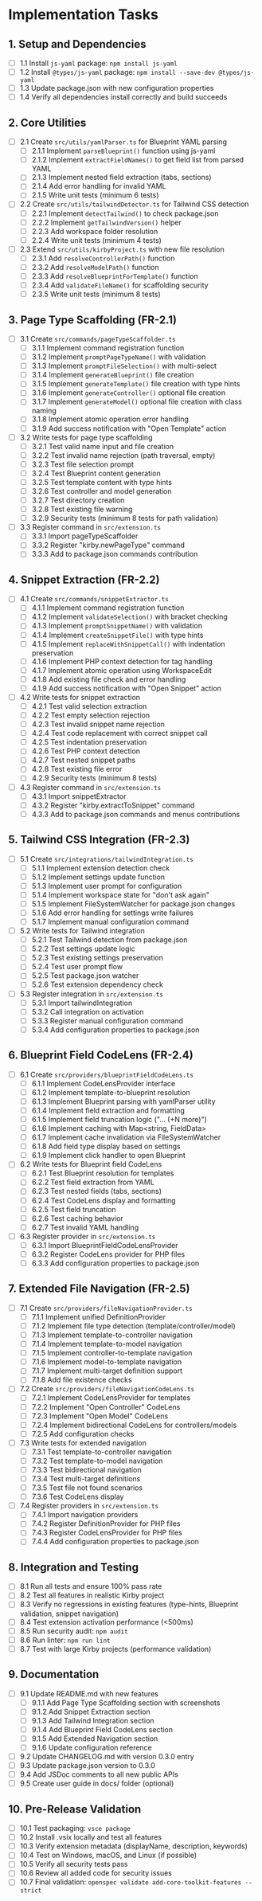 # Implementation Tasks

## 1. Setup and Dependencies

- [ ] 1.1 Install `js-yaml` package: `npm install js-yaml`
- [ ] 1.2 Install `@types/js-yaml` package: `npm install --save-dev @types/js-yaml`
- [ ] 1.3 Update package.json with new configuration properties
- [ ] 1.4 Verify all dependencies install correctly and build succeeds

## 2. Core Utilities

- [ ] 2.1 Create `src/utils/yamlParser.ts` for Blueprint YAML parsing
  - [ ] 2.1.1 Implement `parseBlueprint()` function using js-yaml
  - [ ] 2.1.2 Implement `extractFieldNames()` to get field list from parsed YAML
  - [ ] 2.1.3 Implement nested field extraction (tabs, sections)
  - [ ] 2.1.4 Add error handling for invalid YAML
  - [ ] 2.1.5 Write unit tests (minimum 6 tests)

- [ ] 2.2 Create `src/utils/tailwindDetector.ts` for Tailwind CSS detection
  - [ ] 2.2.1 Implement `detectTailwind()` to check package.json
  - [ ] 2.2.2 Implement `getTailwindVersion()` helper
  - [ ] 2.2.3 Add workspace folder resolution
  - [ ] 2.2.4 Write unit tests (minimum 4 tests)

- [ ] 2.3 Extend `src/utils/kirbyProject.ts` with new file resolution
  - [ ] 2.3.1 Add `resolveControllerPath()` function
  - [ ] 2.3.2 Add `resolveModelPath()` function
  - [ ] 2.3.3 Add `resolveBlueprintForTemplate()` function
  - [ ] 2.3.4 Add `validateFileName()` for scaffolding security
  - [ ] 2.3.5 Write unit tests (minimum 8 tests)

## 3. Page Type Scaffolding (FR-2.1)

- [ ] 3.1 Create `src/commands/pageTypeScaffolder.ts`
  - [ ] 3.1.1 Implement command registration function
  - [ ] 3.1.2 Implement `promptPageTypeName()` with validation
  - [ ] 3.1.3 Implement `promptFileSelection()` with multi-select
  - [ ] 3.1.4 Implement `generateBlueprint()` file creation
  - [ ] 3.1.5 Implement `generateTemplate()` file creation with type hints
  - [ ] 3.1.6 Implement `generateController()` optional file creation
  - [ ] 3.1.7 Implement `generateModel()` optional file creation with class naming
  - [ ] 3.1.8 Implement atomic operation error handling
  - [ ] 3.1.9 Add success notification with "Open Template" action

- [ ] 3.2 Write tests for page type scaffolding
  - [ ] 3.2.1 Test valid name input and file creation
  - [ ] 3.2.2 Test invalid name rejection (path traversal, empty)
  - [ ] 3.2.3 Test file selection prompt
  - [ ] 3.2.4 Test Blueprint content generation
  - [ ] 3.2.5 Test template content with type hints
  - [ ] 3.2.6 Test controller and model generation
  - [ ] 3.2.7 Test directory creation
  - [ ] 3.2.8 Test existing file warning
  - [ ] 3.2.9 Security tests (minimum 8 tests for path validation)

- [ ] 3.3 Register command in `src/extension.ts`
  - [ ] 3.3.1 Import pageTypeScaffolder
  - [ ] 3.3.2 Register "kirby.newPageType" command
  - [ ] 3.3.3 Add to package.json commands contribution

## 4. Snippet Extraction (FR-2.2)

- [ ] 4.1 Create `src/commands/snippetExtractor.ts`
  - [ ] 4.1.1 Implement command registration function
  - [ ] 4.1.2 Implement `validateSelection()` with bracket checking
  - [ ] 4.1.3 Implement `promptSnippetName()` with validation
  - [ ] 4.1.4 Implement `createSnippetFile()` with type hints
  - [ ] 4.1.5 Implement `replaceWithSnippetCall()` with indentation preservation
  - [ ] 4.1.6 Implement PHP context detection for tag handling
  - [ ] 4.1.7 Implement atomic operation using WorkspaceEdit
  - [ ] 4.1.8 Add existing file check and error handling
  - [ ] 4.1.9 Add success notification with "Open Snippet" action

- [ ] 4.2 Write tests for snippet extraction
  - [ ] 4.2.1 Test valid selection extraction
  - [ ] 4.2.2 Test empty selection rejection
  - [ ] 4.2.3 Test invalid snippet name rejection
  - [ ] 4.2.4 Test code replacement with correct snippet call
  - [ ] 4.2.5 Test indentation preservation
  - [ ] 4.2.6 Test PHP context detection
  - [ ] 4.2.7 Test nested snippet paths
  - [ ] 4.2.8 Test existing file error
  - [ ] 4.2.9 Security tests (minimum 8 tests)

- [ ] 4.3 Register command in `src/extension.ts`
  - [ ] 4.3.1 Import snippetExtractor
  - [ ] 4.3.2 Register "kirby.extractToSnippet" command
  - [ ] 4.3.3 Add to package.json commands and menus contributions

## 5. Tailwind CSS Integration (FR-2.3)

- [ ] 5.1 Create `src/integrations/tailwindIntegration.ts`
  - [ ] 5.1.1 Implement extension detection check
  - [ ] 5.1.2 Implement settings update function
  - [ ] 5.1.3 Implement user prompt for configuration
  - [ ] 5.1.4 Implement workspace state for "don't ask again"
  - [ ] 5.1.5 Implement FileSystemWatcher for package.json changes
  - [ ] 5.1.6 Add error handling for settings write failures
  - [ ] 5.1.7 Implement manual configuration command

- [ ] 5.2 Write tests for Tailwind integration
  - [ ] 5.2.1 Test Tailwind detection from package.json
  - [ ] 5.2.2 Test settings update logic
  - [ ] 5.2.3 Test existing settings preservation
  - [ ] 5.2.4 Test user prompt flow
  - [ ] 5.2.5 Test package.json watcher
  - [ ] 5.2.6 Test extension dependency check

- [ ] 5.3 Register integration in `src/extension.ts`
  - [ ] 5.3.1 Import tailwindIntegration
  - [ ] 5.3.2 Call integration on activation
  - [ ] 5.3.3 Register manual configuration command
  - [ ] 5.3.4 Add configuration properties to package.json

## 6. Blueprint Field CodeLens (FR-2.4)

- [ ] 6.1 Create `src/providers/blueprintFieldCodeLens.ts`
  - [ ] 6.1.1 Implement CodeLensProvider interface
  - [ ] 6.1.2 Implement template-to-blueprint resolution
  - [ ] 6.1.3 Implement Blueprint parsing with yamlParser utility
  - [ ] 6.1.4 Implement field extraction and formatting
  - [ ] 6.1.5 Implement field truncation logic ("... (+N more)")
  - [ ] 6.1.6 Implement caching with Map<string, FieldData>
  - [ ] 6.1.7 Implement cache invalidation via FileSystemWatcher
  - [ ] 6.1.8 Add field type display based on settings
  - [ ] 6.1.9 Implement click handler to open Blueprint

- [ ] 6.2 Write tests for Blueprint field CodeLens
  - [ ] 6.2.1 Test Blueprint resolution for templates
  - [ ] 6.2.2 Test field extraction from YAML
  - [ ] 6.2.3 Test nested fields (tabs, sections)
  - [ ] 6.2.4 Test CodeLens display and formatting
  - [ ] 6.2.5 Test field truncation
  - [ ] 6.2.6 Test caching behavior
  - [ ] 6.2.7 Test invalid YAML handling

- [ ] 6.3 Register provider in `src/extension.ts`
  - [ ] 6.3.1 Import BlueprintFieldCodeLensProvider
  - [ ] 6.3.2 Register CodeLens provider for PHP files
  - [ ] 6.3.3 Add configuration properties to package.json

## 7. Extended File Navigation (FR-2.5)

- [ ] 7.1 Create `src/providers/fileNavigationProvider.ts`
  - [ ] 7.1.1 Implement unified DefinitionProvider
  - [ ] 7.1.2 Implement file type detection (template/controller/model)
  - [ ] 7.1.3 Implement template-to-controller navigation
  - [ ] 7.1.4 Implement template-to-model navigation
  - [ ] 7.1.5 Implement controller-to-template navigation
  - [ ] 7.1.6 Implement model-to-template navigation
  - [ ] 7.1.7 Implement multi-target definition support
  - [ ] 7.1.8 Add file existence checks

- [ ] 7.2 Create `src/providers/fileNavigationCodeLens.ts`
  - [ ] 7.2.1 Implement CodeLensProvider for templates
  - [ ] 7.2.2 Implement "Open Controller" CodeLens
  - [ ] 7.2.3 Implement "Open Model" CodeLens
  - [ ] 7.2.4 Implement bidirectional CodeLens for controllers/models
  - [ ] 7.2.5 Add configuration checks

- [ ] 7.3 Write tests for extended navigation
  - [ ] 7.3.1 Test template-to-controller navigation
  - [ ] 7.3.2 Test template-to-model navigation
  - [ ] 7.3.3 Test bidirectional navigation
  - [ ] 7.3.4 Test multi-target definitions
  - [ ] 7.3.5 Test file not found scenarios
  - [ ] 7.3.6 Test CodeLens display

- [ ] 7.4 Register providers in `src/extension.ts`
  - [ ] 7.4.1 Import navigation providers
  - [ ] 7.4.2 Register DefinitionProvider for PHP files
  - [ ] 7.4.3 Register CodeLensProvider for PHP files
  - [ ] 7.4.4 Add configuration properties to package.json

## 8. Integration and Testing

- [ ] 8.1 Run all tests and ensure 100% pass rate
- [ ] 8.2 Test all features in realistic Kirby project
- [ ] 8.3 Verify no regressions in existing features (type-hints, Blueprint validation, snippet navigation)
- [ ] 8.4 Test extension activation performance (<500ms)
- [ ] 8.5 Run security audit: `npm audit`
- [ ] 8.6 Run linter: `npm run lint`
- [ ] 8.7 Test with large Kirby projects (performance validation)

## 9. Documentation

- [ ] 9.1 Update README.md with new features
  - [ ] 9.1.1 Add Page Type Scaffolding section with screenshots
  - [ ] 9.1.2 Add Snippet Extraction section
  - [ ] 9.1.3 Add Tailwind Integration section
  - [ ] 9.1.4 Add Blueprint Field CodeLens section
  - [ ] 9.1.5 Add Extended Navigation section
  - [ ] 9.1.6 Update configuration reference

- [ ] 9.2 Update CHANGELOG.md with version 0.3.0 entry
- [ ] 9.3 Update package.json version to 0.3.0
- [ ] 9.4 Add JSDoc comments to all new public APIs
- [ ] 9.5 Create user guide in docs/ folder (optional)

## 10. Pre-Release Validation

- [ ] 10.1 Test packaging: `vsce package`
- [ ] 10.2 Install .vsix locally and test all features
- [ ] 10.3 Verify extension metadata (displayName, description, keywords)
- [ ] 10.4 Test on Windows, macOS, and Linux (if possible)
- [ ] 10.5 Verify all security tests pass
- [ ] 10.6 Review all added code for security issues
- [ ] 10.7 Final validation: `openspec validate add-core-toolkit-features --strict`
